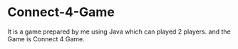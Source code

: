 # Connect-4-Game
It is a game prepared by me using Java which can played 2 players. and the Game is Connect 4 Game.
